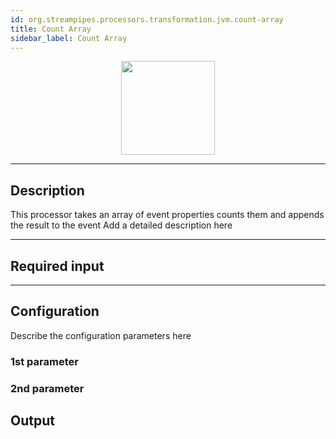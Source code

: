 ```yaml
---
id: org.streampipes.processors.transformation.jvm.count-array
title: Count Array
sidebar_label: Count Array
---
```




<p align="center"> 
    <img src="/img/pipeline-elements/org.streampipes.processors.transformation.jvm.count-array/icon.png" width="150px;" class="pe-image-documentation"/>
</p>

***

## Description

This processor takes an array of event properties counts them and appends the result to the event
Add a detailed description here

***

## Required input


***

## Configuration

Describe the configuration parameters here

### 1st parameter


### 2nd parameter

## Output